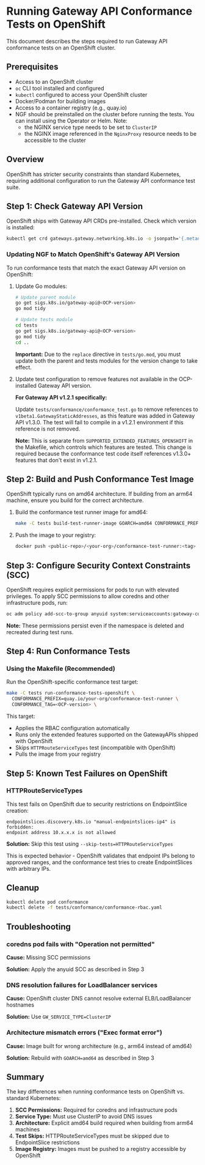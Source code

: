 # Running Gateway API Conformance Tests on OpenShift

This document describes the steps required to run Gateway API conformance tests on an OpenShift cluster.

## Prerequisites

- Access to an OpenShift cluster
- `oc` CLI tool installed and configured
- `kubectl` configured to access your OpenShift cluster
- Docker/Podman for building images
- Access to a container registry (e.g., quay.io)
- NGF should be preinstalled on the cluster before running the tests. You can install using the Operator or Helm. Note:
  - the NGINX service type needs to be set to `ClusterIP`
  - the NGINX image referenced in the `NginxProxy` resource needs to be accessible to the cluster

## Overview

OpenShift has stricter security constraints than standard Kubernetes, requiring additional configuration to run the Gateway API conformance test suite.

## Step 1: Check Gateway API Version

OpenShift ships with Gateway API CRDs pre-installed. Check which version is installed:

```bash
kubectl get crd gateways.gateway.networking.k8s.io -o jsonpath='{.metadata.annotations.gateway\.networking\.k8s\.io/bundle-version}'
```

### Updating NGF to Match OpenShift's Gateway API Version

To run conformance tests that match the exact Gateway API version on OpenShift:

1. Update Go modules:

   ```bash
   # Update parent module
   go get sigs.k8s.io/gateway-api@<OCP-version>
   go mod tidy

   # Update tests module
   cd tests
   go get sigs.k8s.io/gateway-api@<OCP-version>
   go mod tidy
   cd ..
   ```

   **Important:** Due to the `replace` directive in `tests/go.mod`, you must update both the parent and tests modules for the version change to take effect.

2. Update test configuration to remove features not available in the OCP-installed Gateway API version.

   **For Gateway API v1.2.1 specifically:**

   Update `tests/conformance/conformance_test.go` to remove references to `v1beta1.GatewayStaticAddresses`, as this feature was added in Gateway API v1.3.0. The test will fail to compile in a v1.2.1 environment if this reference is not removed.

   **Note:** This is separate from `SUPPORTED_EXTENDED_FEATURES_OPENSHIFT` in the Makefile, which controls which features are tested. This change is required because the conformance test code itself references v1.3.0+ features that don't exist in v1.2.1.

## Step 2: Build and Push Conformance Test Image

OpenShift typically runs on amd64 architecture. If building from an arm64 machine, ensure you build for the correct architecture.

1. Build the conformance test runner image for amd64:

   ```bash
   make -C tests build-test-runner-image GOARCH=amd64 CONFORMANCE_PREFIX=<public-repo>/<your-org>/conformance-test-runner CONFORMANCE_TAG=<tag>
   ```

2. Push the image to your registry:

   ```bash
   docker push <public-repo>/<your-org>/conformance-test-runner:<tag>
   ```

## Step 3: Configure Security Context Constraints (SCC)

OpenShift requires explicit permissions for pods to run with elevated privileges. To apply SCC permissions to allow coredns and other infrastructure pods, run:

   ```bash
   oc adm policy add-scc-to-group anyuid system:serviceaccounts:gateway-conformance-infra
   ```

   **Note:** These permissions persist even if the namespace is deleted and recreated during test runs.

## Step 4: Run Conformance Tests

### Using the Makefile (Recommended)

Run the OpenShift-specific conformance test target:

```bash
make -C tests run-conformance-tests-openshift \
  CONFORMANCE_PREFIX=quay.io/your-org/conformance-test-runner \
  CONFORMANCE_TAG=<OCP-version> \
```

This target:

- Applies the RBAC configuration automatically
- Runs only the extended features supported on the GatewayAPIs shipped with OpenShift
- Skips `HTTPRouteServiceTypes` test (incompatible with OpenShift)
- Pulls the image from your registry

## Step 5: Known Test Failures on OpenShift

### HTTPRouteServiceTypes

This test fails on OpenShift due to security restrictions on EndpointSlice creation:

```text
endpointslices.discovery.k8s.io "manual-endpointslices-ip4" is forbidden:
endpoint address 10.x.x.x is not allowed
```

**Solution:** Skip this test using `--skip-tests=HTTPRouteServiceTypes`

This is expected behavior - OpenShift validates that endpoint IPs belong to approved ranges, and the conformance test tries to create EndpointSlices with arbitrary IPs.

## Cleanup

```bash
kubectl delete pod conformance
kubectl delete -f tests/conformance/conformance-rbac.yaml
```

## Troubleshooting

### coredns pod fails with "Operation not permitted"

**Cause:** Missing SCC permissions

**Solution:** Apply the anyuid SCC as described in Step 3

### DNS resolution failures for LoadBalancer services

**Cause:** OpenShift cluster DNS cannot resolve external ELB/LoadBalancer hostnames

**Solution:** Use `GW_SERVICE_TYPE=ClusterIP`

### Architecture mismatch errors ("Exec format error")

**Cause:** Image built for wrong architecture (e.g., arm64 instead of amd64)

**Solution:** Rebuild with `GOARCH=amd64` as described in Step 3

## Summary

The key differences when running conformance tests on OpenShift vs. standard Kubernetes:

1. **SCC Permissions:** Required for coredns and infrastructure pods
2. **Service Type:** Must use ClusterIP to avoid DNS issues
3. **Architecture:** Explicit amd64 build required when building from arm64 machines
4. **Test Skips:** HTTPRouteServiceTypes must be skipped due to EndpointSlice restrictions
5. **Image Registry:** Images must be pushed to a registry accessible by OpenShift
